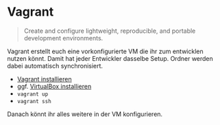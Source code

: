 # Vagrant

>Create and configure lightweight, reproducible, and portable development environments.

Vagrant erstellt euch eine vorkonfigurierte VM die ihr zum entwicklen nutzen könnt. 
Damit hat jeder Entwickler dasselbe Setup. Ordner werden dabei automatisch synchronisiert. 

- [Vagrant installieren](https://www.vagrantup.com/) 
- ggf. [VirtualBox installieren](https://www.virtualbox.org/) 
- `vagrant up` 
- `vagrant ssh`

Danach könnt ihr alles weitere in der VM konfigurieren. 